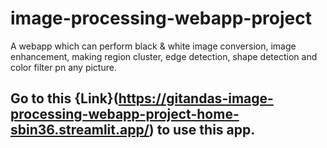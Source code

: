 # image-processing-webapp-project
A webapp which can perform black &amp; white image conversion, image enhancement, making region cluster, edge detection, shape detection and color filter pn any picture.

## Go to this {Link}(https://gitandas-image-processing-webapp-project-home-sbin36.streamlit.app/) to use this app.
